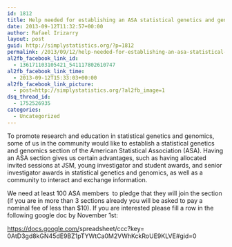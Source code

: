 ```yaml
---
id: 1812
title: Help needed for establishing an ASA statistical genetics and genomics section
date: 2013-09-12T11:32:57+00:00
author: Rafael Irizarry
layout: post
guid: http://simplystatistics.org/?p=1812
permalink: /2013/09/12/help-needed-for-establishing-an-asa-statistical-genetics-and-genomics-section/
al2fb_facebook_link_id:
  - 136171103105421_541117802610747
al2fb_facebook_link_time:
  - 2013-09-12T15:33:03+00:00
al2fb_facebook_link_picture:
  - post=http://simplystatistics.org/?al2fb_image=1
dsq_thread_id:
  - 1752526935
categories:
  - Uncategorized
---
```

To promote research and education in statistical genetics and genomics, some of us in the community would like to establish a statistical genetics and genomics section of the American Statistical Association (ASA). Having an ASA section gives us certain advantages, such as having allocated invited sessions at JSM, young investigator and student awards, and senior investigator awards in statistical genetics and genomics, as well as a community to interact and exchange information.

We need at least 100 ASA members  to pledge that they will join the section (if you are in more than 3 sections already you will be asked to pay a nominal fee of less than $10). If you are interested please fill a row in the following google doc by November 1st:

<a href="https://docs.google.com/spreadsheet/ccc?key=0AtD3gd8kGN45dE9BZ1pTYWtCa0M2VWhKckRoUE9KLVE#gid=0" target="_blank">https://docs.google.com/<wbr />spreadsheet/ccc?key=<wbr />0AtD3gd8kGN45dE9BZ1pTYWtCa0M2V<wbr />WhKckRoUE9KLVE#gid=0</a>